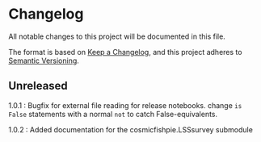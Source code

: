 # Changelog

All notable changes to this project will be documented in this file.

The format is based on [Keep a Changelog](https://keepachangelog.com/en/1.0.0/),
and this project adheres to [Semantic Versioning](https://semver.org/spec/v2.0.0.html).

## Unreleased
1.0.1 : Bugfix for external file reading for release notebooks.
        change `is False` statements with a normal `not` to catch False-equivalents.

1.0.2 : Added documentation for the cosmicfishpie.LSSsurvey submodule